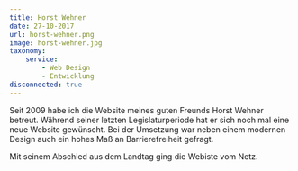 ```yaml
---
title: Horst Wehner
date: 27-10-2017
url: horst-wehner.png
image: horst-wehner.jpg
taxonomy:
    service:
        - Web Design
        - Entwicklung
disconnected: true
---
```

Seit 2009 habe ich die Website meines guten Freunds Horst Wehner betreut. Während seiner letzten Legislaturperiode hat er sich noch mal eine neue Website gewünscht. Bei der Umsetzung war neben einem modernen Design auch ein hohes Maß an Barrierefreiheit gefragt.

Mit seinem Abschied aus dem Landtag ging die Webiste vom Netz.